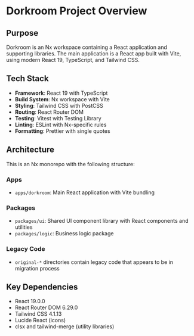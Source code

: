 # Dorkroom Project Overview

## Purpose

Dorkroom is an Nx workspace containing a React application and supporting libraries. The main application is a React app built with Vite, using modern React 19, TypeScript, and Tailwind CSS.

## Tech Stack

- **Framework**: React 19 with TypeScript
- **Build System**: Nx workspace with Vite
- **Styling**: Tailwind CSS with PostCSS
- **Routing**: React Router DOM
- **Testing**: Vitest with Testing Library
- **Linting**: ESLint with Nx-specific rules
- **Formatting**: Prettier with single quotes

## Architecture

This is an Nx monorepo with the following structure:

### Apps

- `apps/dorkroom`: Main React application with Vite bundling

### Packages

- `packages/ui`: Shared UI component library with React components and utilities
- `packages/logic`: Business logic package

### Legacy Code

- `original-*` directories contain legacy code that appears to be in migration process

## Key Dependencies

- React 19.0.0
- React Router DOM 6.29.0
- Tailwind CSS 4.1.13
- Lucide React (icons)
- clsx and tailwind-merge (utility libraries)
